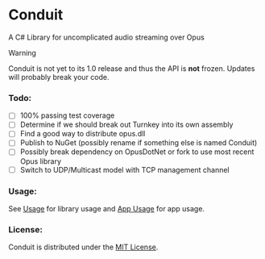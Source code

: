 # Conduit
A C# Library for uncomplicated audio streaming over Opus

> [!WARNING]
> Conduit is not yet to its 1.0 release and thus the API is **not** frozen.
> Updates will probably break your code.

### Todo:
- [ ] 100% passing test coverage
- [ ] Determine if we should break out Turnkey into its own assembly
- [ ] Find a good way to distribute opus.dll
- [ ] Publish to NuGet (possibly rename if something else is named Conduit)
- [ ] Possibly break dependency on OpusDotNet or fork to use most recent Opus library
- [ ] Switch to UDP/Multicast model with TCP management channel

### Usage:
See [Usage](USAGE.md) for library usage and [App Usage](APP_USAGE.md) for app usage. 

### License:
Conduit is distributed under the [MIT License](LICENSE).